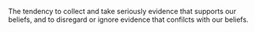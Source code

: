 The tendency to collect and take seriously evidence that supports our beliefs, and to disregard or ignore evidence that confilcts with our beliefs.